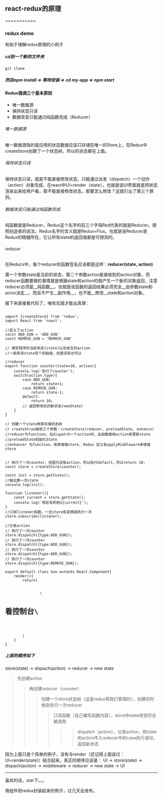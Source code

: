 ## react-redux的原理
===========
### redux demo
有助于理解redux原理的小例子

##### cd到一个新的文件夹

<pre><code>git clone 
</pre></code>
##### 然后npm install => 等待安装 => cd my-app => npm start

#### Redux强调三个基本原则

* 唯一数据源
* 保持状态只读
* 数据改变只能通过纯函数完成（Reducer）

###### 唯一数据源
唯一数据源指的是应用的状态数据应该只存储在唯一的Store上，在Redux中createStore创建了一个状态树，所以的状态都在上面。

###### 保持状态只读
保持状态只读，就是不能直接修改状态，只能通过派发（dispatch）一个动作（action）对象完成，在react中UI=render（state），也就是说UI界面就是把状态渲染出来给用户看，那不能直接修改状态，那要怎么修改？这就引出了第三个原则。
###### 数据改变只能通过纯函数完成
纯函数就是Reducer，Redux这个名字的前三个字母Red代表的就是Reducer。按照创造者的说法，Redux名字的含义就是Redux+Flux。也就是说Reducer是Redux的精髓所在，它让所有state的返回值都是可预测的。

###### reducer
在Reducx中，每个reducer的函数签名应该都是这样：__reducer(state, action)__

第一个参数state是当前的状态，第二个参数action是接收到的action对象，而reducer函数要做的事情就是根据state和action的值产生一个新的对象返回，注意reducer必须是__纯函数__，也就是说函数的返回结果必须完全__由参数state和acion决定__，而且不产生__副作用__，也不能__修改__state和action对象。

接下来直接看代码了，唯有实践才能出真理：

<pre><code>
import {createStore} from 'redux';
import React from 'react';

//定义了action
const ADD_GUN = 'ADD_GUN'
const REMOVE_GUN = 'REMOVE_GUN'

// 接受程序的当前状态(state)以及发生的action
//一般来说state有个初始值，但是没有也可以

//reducer
export function counter(state=10, action){
    console.log('执行了counter');
    switch(action.type){
        case ADD_GUN:
            return state+1;
        case REMOVE_GUN:
            return state-1;
        default:
            return 10;
        // 返回修改后的新状态(newState)
    }
}

// 创建一个state用来存储状态树
// createStroe接收三个参数：createStore(reducer, preloadState, enhance)
//reducer为function。当dispatch一个action时，此函数接收action来更新state
//preloadState初始化State
//enhancer 为function。用来增强store, Redux 定义有applyMiddleware来增强store


// 执行了一次counter，但因为没有action，所以执行default，所以return 10;
const store = createStore(counter);

const init = store.getState();
//输出第一次state
console.log(init);

function listener(){
    const current = store.getState();
    console.log(`现在有机枪${current}`);
}
//订阅listener函数，一旦store有变换就执行一次
store.subscribe(listener);

//分发action
// 执行了一次counter
store.dispatch({type:ADD_GUN});
// 执行了一次counter
store.dispatch({type:ADD_GUN});
// 执行了一次counter
store.dispatch({type:ADD_GUN});
// 执行了一次counter
store.dispatch({type:REMOVE_GUN});

export default class Gun extends React.Component{
    render(){
        return(
            <div>
                \<h1 style={{backgroundColor:"deepskyblue",textAlign:"center",color:"white"}}>看控制台\</h1>
            </div>
        )
    }
}
</pre></code>


##### 上面的顺序如下
store(state) -> dispach(action) -> reducer -> new state

>先创建action
>>再创建reducer（counter）
>>>创建一个store状态树（这是redux帮我们管理的），创建的时候会执行一次reducer
>>>>订阅函数（自己编写函数内容），store中state改变时会被调用
>>>>>>dispatch（action），分发action，把state和action传入reducer中的case执行语句，返回新状态

因为上面只是个简单的例子，没有与render（还记得上面说过：UI=render(state)）结合起来，真正的顺序应该是：
UI -> store(state)  -> dispach(action) -> middleware -> reducer -> new state -> UI


-------------

喜欢的话，star下。。。

用组件把redux封装起来的例子，过几天会发布。



